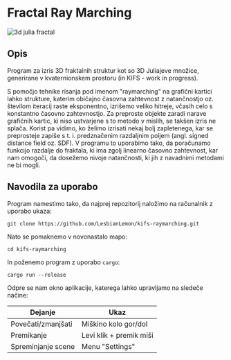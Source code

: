 # Fractal Ray Marching

![3d julia fractal](https://github.com/user-attachments/assets/444b6a4c-6df7-44e2-9993-6014cfc31c6c)

## Opis
Program za izris 3D fraktalnih struktur kot so 3D Juliajeve množice, generirane v kvaternionskem prostoru (in KIFS - work in progress).

S pomočjo tehnike risanja pod imenom "raymarching" na grafični kartici lahko strukture, katerim običajno časovna zahtevnost z natančnostjo oz. številom iteracij raste eksponentno, izrišemo veliko hitreje, včasih celo s konstantno časovno zahtevnostjo.
Za preproste objekte zaradi narave grafičnih kartic, ki niso ustvarjene s to metodo v mislih, se takšen izris ne splača.
Korist pa vidimo, ko želimo izrisati nekaj bolj zapletenega, kar se preprosteje zapiše s t. i. predznačenim razdaljnim poljem (angl. signed distance field oz. SDF).
V programu to uporabimo tako, da poračunamo funkcijo razdalje do fraktala, ki ima zgolj linearno časovno zahtevnost, kar nam omogoči, da dosežemo nivoje natančnosti, ki jih z navadnimi metodami ne bi mogli.

## Navodila za uporabo
Program namestimo tako, da najprej repozitorij naložimo na računalnik z uporabo ukaza:

```console
git clone https://github.com/LesbianLemon/kifs-raymarching.git
```
Nato se pomaknemo v novonastalo mapo:

```console
cd kifs-raymarching
```

In poženemo program z uporabo `cargo`:

```console
cargo run --release
```

Odpre se nam okno aplikacije, katerega lahko upravljamo na sledeče načine:

| Dejanje            | Ukaz                     |
| ------------------ | ------------------------ |
| Povečati/zmanjšati | Miškino kolo gor/dol     |
| Premikanje         | Levi klik + premik miši  |
| Spreminjanje scene | Menu "Settings"          |
